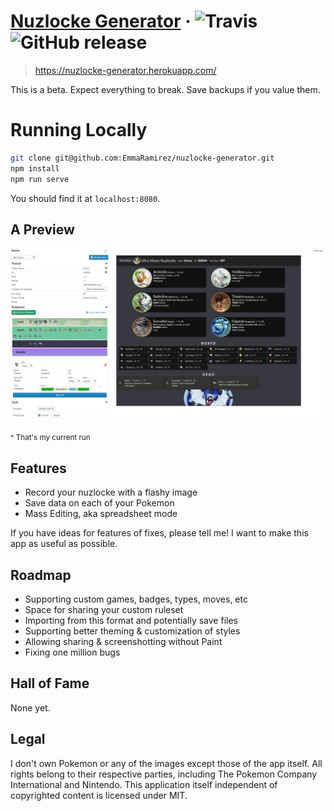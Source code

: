 # [Nuzlocke Generator](ttps://nuzlocke-generator.herokuapp.com/) · ![Travis](https://img.shields.io/travis/EmmaRamirez/nuzlocke-generator.svg?style=flat-square) ![GitHub release](https://img.shields.io/github/release/EmmaRamirez/nuzlocke-generator.svg?style=flat-square)

> https://nuzlocke-generator.herokuapp.com/

This is a beta. Expect everything to break. Save backups if you value them.

# Running Locally

```bash
git clone git@github.com:EmmaRamirez/nuzlocke-generator.git
npm install
npm run serve
```

You should find it at `localhost:8080`.

## A Preview

![alt](./src/assets/media.png)

<small>^ That's my current run</small>

## Features
- Record your nuzlocke with a flashy image
- Save data on each of your Pokemon
- Mass Editing, aka spreadsheet mode

If you have ideas for features of fixes, please tell me! I want to make this app as useful as possible.


## Roadmap
- Supporting custom games, badges, types, moves, etc
- Space for sharing your custom ruleset
- Importing from this format and potentially save files
- Supporting better theming & customization of styles
- Allowing sharing & screenshotting without Paint
- Fixing one million bugs

## Hall of Fame

None yet.

## Legal

I don't own Pokemon or any of the images except those of the app itself. All rights belong to their respective parties, including The Pokemon Company International and Nintendo. This application itself independent of copyrighted content is licensed under MIT.